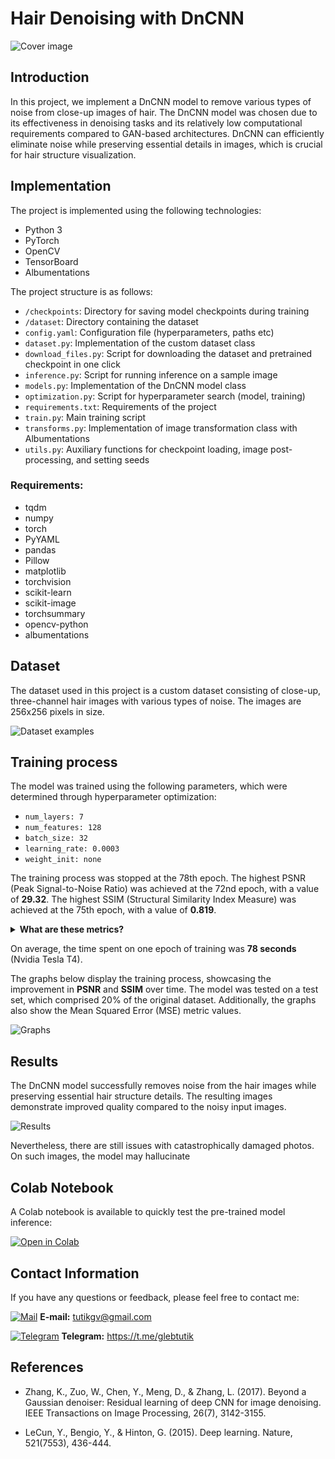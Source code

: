 # Hair Denoising with DnCNN

![Cover image](https://i.imgur.com/diuGkYH.gif)

## Introduction

In this project, we implement a DnCNN model 
to remove various types of noise from close-up images of hair.
The DnCNN model was chosen due to its effectiveness in denoising
tasks and its relatively low computational requirements compared 
to GAN-based architectures. DnCNN can efficiently eliminate noise
while preserving essential details in images, which is crucial
for hair structure visualization.

## Implementation

The project is implemented using the following technologies:

- Python 3
- PyTorch
- OpenCV
- TensorBoard
- Albumentations

The project structure is as follows:

- `/checkpoints`: Directory for saving model checkpoints during training
- `/dataset`: Directory containing the dataset
- `config.yaml`: Configuration file (hyperparameters, paths etc)
- `dataset.py`: Implementation of the custom dataset class
- `download_files.py`: Script for downloading the dataset and pretrained checkpoint in one click
- `inference.py`: Script for running inference on a sample image
- `models.py`: Implementation of the DnCNN model class
- `optimization.py`: Script for hyperparameter search (model, training)
- `requirements.txt`: Requirements of the project
- `train.py`: Main training script
- `transforms.py`: Implementation of image transformation class with Albumentations
- `utils.py`: Auxiliary functions for checkpoint loading, image post-processing, and setting seeds

### Requirements:

- tqdm
- numpy
- torch
- PyYAML
- pandas
- Pillow
- matplotlib
- torchvision
- scikit-learn
- scikit-image
- torchsummary
- opencv-python
- albumentations

## Dataset

The dataset used in this project is a custom dataset consisting 
of close-up, three-channel hair images with various types of
noise. The images are 256x256 pixels in size.

![Dataset examples](https://i.imgur.com/FRzvQ8J.png)


## Training process

The model was trained using the following 
parameters, which were determined through 
hyperparameter optimization:

- `num_layers: 7`
- `num_features: 128`
- `batch_size: 32`
- `learning_rate: 0.0003`
- `weight_init: none`

The training process was stopped at the 78th epoch. The highest PSNR (Peak Signal-to-Noise Ratio) was achieved at the 72nd epoch, with a value of **29.32**. The highest SSIM (Structural Similarity Index Measure) was achieved at the 75th epoch, with a value of **0.819**.

<details>
    <summary><strong>What are these metrics?</strong></summary>

- **PSNR (Peak Signal-to-Noise Ratio):** PSNR is a measure of the quality of image reconstruction, comparing the original image with the reconstructed one. A higher PSNR value indicates better reconstruction quality, meaning the reconstructed image is closer to the original one.


- **SSIM (Structural Similarity Index Measure):** SSIM is a metric used to evaluate the structural similarity between two images. It measures the similarity between the original and reconstructed images by taking into account luminance, contrast, and structure. A higher SSIM value indicates a better match in terms of structure, meaning the reconstructed image is more similar to the original one.


- **MSE (Mean Squared Error):** MSE is the average of the squared differences between the original and reconstructed images. It measures the difference in intensity values between the two images. A lower MSE value indicates that the reconstructed image is closer to the original image in terms of pixel intensities.
</details>

On average, the time spent on one epoch of training
was **78 seconds** (Nvidia Tesla T4).

The graphs below display the training process, 
showcasing the improvement in **PSNR** and **SSIM** 
over time. The model was tested on a test set, which 
comprised 20% of the original dataset. Additionally,
the graphs also show the Mean Squared Error (MSE) metric values.

![Graphs](https://i.imgur.com/MgL5iYC.png)



## Results

The DnCNN model successfully removes noise from 
the hair images while preserving essential hair 
structure details. The resulting images demonstrate 
improved quality compared to the noisy input images. 


![Results](https://i.imgur.com/NuZLJZc.png)

Nevertheless, there are still issues with catastrophically
damaged photos. On such images, the model may hallucinate

## Colab Notebook

A Colab notebook is available to quickly test the pre-trained model inference:

[![Open in Colab](https://colab.research.google.com/assets/colab-badge.svg)](https://colab.research.google.com/drive/1la4U90GCeuPvlpNXx6mnRjqQN7mQItEP?usp=sharing)

## Contact Information

If you have any questions or feedback, please feel free to contact me:

[![Mail](https://i.imgur.com/HILZFT2.png)](mailto:tutikgv@gmail.com)
**E-mail:**
[tutikgv@gmail.com](mailto:tutikgv@gmail.com) <br>

[![Telegram](https://i.imgur.com/IMICyTA.png)](https://t.me/glebtutik)
**Telegram:**
https://t.me/glebtutik <br>

## References

- Zhang, K., Zuo, W., Chen, Y., Meng, D., & Zhang, L. (2017). Beyond a Gaussian denoiser: Residual learning of deep CNN for image denoising. IEEE Transactions on Image Processing, 26(7), 3142-3155.

- LeCun, Y., Bengio, Y., & Hinton, G. (2015). Deep learning. Nature, 521(7553), 436-444.

